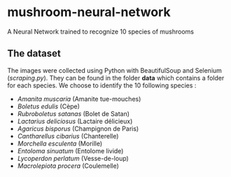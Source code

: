 # mushroom-neural-network
A Neural Network trained to recognize 10 species of mushrooms

## The dataset
The images were collected using Python with BeautifulSoup and Selenium (*scraping.py*). They can be found in the folder **data** which contains a folder for each species.
We choose to identify the 10 following species : 
 - *Amanita muscaria* (Amanite tue-mouches)
 - *Boletus edulis* (Cèpe)
 - *Rubroboletus satanas* (Bolet de Satan)
 - *Lactarius deliciosus* (Lactaire délicieux)
 - *Agaricus bisporus* (Champignon de Paris)
 - *Cantharellus cibarius* (Chanterelle)
 - *Morchella esculenta* (Morille)
 - *Entoloma sinuatum* (Entolome livide)
 - *Lycoperdon perlatum* (Vesse-de-loup)
 - *Macrolepiota procera* (Coulemelle)
